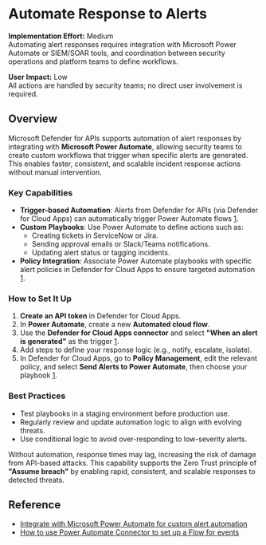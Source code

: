 # Automate Response to Alerts

**Implementation Effort:** Medium  
Automating alert responses requires integration with Microsoft Power Automate or SIEM/SOAR tools, and coordination between security operations and platform teams to define workflows.

**User Impact:** Low  
All actions are handled by security teams; no direct user involvement is required.

## Overview

Microsoft Defender for APIs supports automation of alert responses by integrating with **Microsoft Power Automate**, allowing security teams to create custom workflows that trigger when specific alerts are generated. This enables faster, consistent, and scalable incident response actions without manual intervention.

### Key Capabilities

- **Trigger-based Automation**: Alerts from Defender for APIs (via Defender for Cloud Apps) can automatically trigger Power Automate flows [1](https://learn.microsoft.com/en-us/defender-cloud-apps/flow-integration).
- **Custom Playbooks**: Use Power Automate to define actions such as:
  - Creating tickets in ServiceNow or Jira.
  - Sending approval emails or Slack/Teams notifications.
  - Updating alert status or tagging incidents.
- **Policy Integration**: Associate Power Automate playbooks with specific alert policies in Defender for Cloud Apps to ensure targeted automation [1](https://learn.microsoft.com/en-us/defender-cloud-apps/flow-integration).

### How to Set It Up

1. **Create an API token** in Defender for Cloud Apps.
2. In **Power Automate**, create a new **Automated cloud flow**.
3. Use the **Defender for Cloud Apps connector** and select **"When an alert is generated"** as the trigger [1](https://learn.microsoft.com/en-us/defender-cloud-apps/flow-integration).
4. Add steps to define your response logic (e.g., notify, escalate, isolate).
5. In Defender for Cloud Apps, go to **Policy Management**, edit the relevant policy, and select **Send Alerts to Power Automate**, then choose your playbook [1](https://learn.microsoft.com/en-us/defender-cloud-apps/flow-integration).

### Best Practices

- Test playbooks in a staging environment before production use.
- Regularly review and update automation logic to align with evolving threats.
- Use conditional logic to avoid over-responding to low-severity alerts.

Without automation, response times may lag, increasing the risk of damage from API-based attacks. This capability supports the Zero Trust principle of **"Assume breach"** by enabling rapid, consistent, and scalable responses to detected threats.

## Reference

- [Integrate with Microsoft Power Automate for custom alert automation](https://learn.microsoft.com/en-us/defender-cloud-apps/flow-integration)  
- [How to use Power Automate Connector to set up a Flow for events](https://learn.microsoft.com/en-us/defender-endpoint/api-microsoft-flow)
